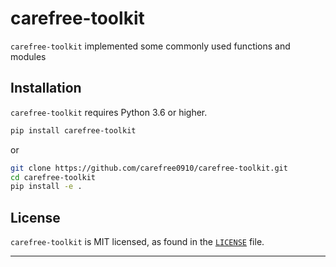 # carefree-toolkit

`carefree-toolkit` implemented some commonly used functions and modules


## Installation

`carefree-toolkit` requires Python 3.6 or higher.

```bash
pip install carefree-toolkit
```

or

```bash
git clone https://github.com/carefree0910/carefree-toolkit.git
cd carefree-toolkit
pip install -e .
```


## License

`carefree-toolkit` is MIT licensed, as found in the [`LICENSE`](about/license.md) file.

---
